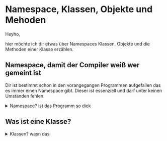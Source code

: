 # Namespace, Klassen, Objekte und Mehoden

Heyho,

hier möchte ich dir etwas über Namespaces Klassen, Objekte und die Methoden einer Klasse erzählen.

## Namespace, damit der Compiler weiß wer gemeint ist

Dir ist bestimmt schon in den vorangegangen Programmen aufgefallen das es immer einen Namespace gibt.
Dieser ist essenziell und darf unter keinen Umständen fehlen.

<details close>
 
<summary>Namespace? ist das Programm so dick</summary>
 
Namespaces werden verwendet, um einen " benannten Raum " bereitzustellen, in dem sich Ihre Anwendung befindet. Sie werden insbesondere verwendet, um dem C#-Compiler einen Kontext für alle benannten Informationen in Ihrem Programm bereitzustellen, wie z.B. Variablennamen. Ohne Namensräume wäre es beispielsweise nicht möglich, eine Klasse namens Console zu erstellen, da .NET bereits einen in seinem Systemnamensraum verwendet. Der Zweck von Namensräumen ist es, dieses Problem zu lösen und Tausende von im .NET- Framework definierten Namen für Ihre Anwendungen freizugeben, zusammen mit der Tatsache, dass Ihre Anwendung keine Namen für andere Anwendungen belegt, wenn Ihre Anwendung in Verbindung mit einer anderen verwendet werden soll. Es existieren also Namensräume, um Mehrdeutigkeiten aufzulösen, die ein Compiler sonst nicht bewältigen könnte.

Auf diese Weise lassen sich Namespaces leicht definieren:

```csharp
 namespace Meine Anwendung
 {
     // Der Inhalt, der sich im Namensraum MyApplication befinden soll, wird hier platziert.
 }
```

Es gibt eine ganze Hierarchie von Namespaces, die Ihnen vom .NET Framework zur Verfügung gestellt werden, wobei der System-Namespace normalerweise der bei weitem am häufigsten gesehene ist. Auf Daten in einem Namespace wird mit dem Operator . verwiesen, wie z.B.:

```csharp
 System.Console.WriteLine("Hallo, Welt!");
```

Dadurch wird die Methode WriteLine aufgerufen, die ein Mitglied der Klasse Console innerhalb des System-Namespace ist.

Durch die Verwendung des Schlüsselwortes using teilen Sie dem Compiler explizit mit, dass Sie einen bestimmten Namensraum in Ihrem Programm verwenden werden. Da der Compiler das dann wissen würde, ist es nicht mehr erforderlich, dass Sie den/die Namensraumnamen für solche deklarierten Namensräume eingeben, da Sie ihm gesagt haben, in welchen Namensräumen er suchen soll, wenn er die Daten in Ihrer Anwendung nicht finden konnte.

Das sieht dann so aus:

```csharp
using System;
 
 namespace Meine Anwendung
 {
   class MyClass
   {
     void ShowGruß()
     {
         Console.WriteLine("Hello, World!"); // Beachten Sie, dass das System nun nicht mehr benötigt wird.
     }
   }
 }
```

Namespaces sind global, so dass ein Namespace in einer C#-Quelldatei und ein weiterer mit dem gleichen Namen in einer anderen Quelldatei dazu führt, dass der Compiler die verschiedenen benannten Informationen in diesen beiden Quelldateien so behandelt, als befänden sie sich im gleichen Namespace.

</details>

## Was ist eine Klasse?

<details close>
 
<summary>Klassen? wasn das</summary>

Wie in anderen objektorientierten Programmiersprachen ist die Funktionalität eines C#-Programms in einer oder mehreren Klassen implementiert. Die Methoden und Eigenschaften einer Klasse enthalten den Code, der das Verhalten der Klasse definiert.

C#-Klassen unterstützen das Verstecken von Informationen, indem sie Funktionalität in Eigenschaften und Methoden kapseln und verschiedene Arten von Polymorphismus aktivieren, einschließlich der Subtypisierung von Polymorphismus durch Vererbung und parametrischem Polymorphismus durch Generika.

Es können mehrere Arten von C#-Klassen definiert werden, darunter Instanzklassen (instanziierbare Standardklassen), statische Klassen und Strukturen.

### Aufbau einer Klasse

Klassen werden über das Schlüsselwort

```csharp
class
```

definiert, gefolgt von einem Bezeichner, der die Klasse benennt. Instanzen der Klasse können dann mit dem Schlüsselwort

```csharp
new
```

und dem Namen der Klasse angelegt werden.

Der folgende Code definiert eine Klasse namens employee mit den Eigenschaften Name und Alter und mit den leeren Methoden GetPayCheck() und Work(). Es definiert auch eine Sample-Klasse, die die employee-Klasse instanziiert und verwendet:

```csharp
public class Employee
{
    private int _Age;
    private string _Name;

    public int Age
    {
        get { return _Age; }
        set { _Age = value; }
    }

    public string Name
    {
        get { return _Name; }
        set { _Name = value; }
    }

    public void GetPayCheck()
    {
    }

    public void Work()
    {
    }
}

public class Sample
{
    public static void Main()
    {
        Employee marissa = new Employee();

        marissa.Work();
        marissa.GetPayCheck();
    }
}
```

### Methoden

C#-Methoden sind Klassenmitglieder, die Code enthalten. Sie können einen Rückgabewert und eine Liste von Parametern sowie eine generische Typdeklaration enthalten. Methoden können wie Felder statisch (zugeordnet und über die Klasse angesprochen) oder instanziiert (zugeordnet und angesprochen durch eine Objektinstanz der Klassenmethoden sowie eine generische Typdeklaration) sein.

Ab C# 4.0 ist es möglich, dass eine Methode optionale Parameter mit Standardwerten hat, wie Benutzer von C++ bereits wissen. Zum Beispiel die Methode

```csharp
void Inkrement(ref int x, int dx = 1)
```

kann nur mit einem Parameter aufgerufen werden, da der zweite Parameter dx auf einen Standardwert initialisiert wird.

### Konstrukteure von Klassen

Die Konstruktoren einer Klasse steuern ihre Initialisierung. Der Code eines Konstruktors wird ausgeführt, um eine Instanz der Klasse zu initialisieren, wenn ein Programm ein neues Objekt vom Typ der Klasse anfordert. Konstruktoren setzen oft Eigenschaften ihrer Klassen, aber sie sind nicht darauf beschränkt.

Wie andere Methoden auch, kann ein Konstruktor Parameter haben. Um ein Objekt mit ein Constructor mit Parametern zu erstellen, akzeptiert der neue Befehl Parameter. Der folgende Code definiert und instanziiert mehrere Objekte der Klasse employee, einmal mit dem Konstruktor ohne Parameter und einmal mit der Version mit einem Parameter:

```csharp
public class Employee
{
    public Employee()
    {
        System.Console.WriteLine("Constructed without parameters");
    }

    public Employee(string strText)
    {
        System.Console.WriteLine(strText);
    }
}

public class Sample
{
    public static void Main()
    {
        System.Console.WriteLine("Start");
        Employee Alfred = new Employee();
        Employee Billy  = new Employee("Parameter for construction");
        System.Console.WriteLine("End");
    }
```

Constructors können sich gegenseitig anrufen:

```csharp
public class Employee
{
    public Employee(string strText, int iNumber)
    {
        ...
    }
    
    public Employee(string strText)
        : this(strText, 1234) // calls the above constructor with user-specified text and the default number
    { }
    
    public Employee()
        : this("default text") // calls the above constructor with the default text
    { }
}
```

</details>
